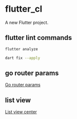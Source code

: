 # flutter_cl

A new Flutter project.

## flutter lint commands

```bash
flutter analyze
```

```bash
dart fix --apply
```

## go router params

[Go router params](https://stackoverflow.com/questions/77092934/parameter-passing-causes-an-error-when-using-go-router)

## list view

[List view center](https://stackoverflow.com/questions/52991376/flutter-how-to-center-widget-inside-list-view)
